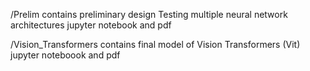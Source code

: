 /Prelim
contains preliminary design Testing multiple neural network architectures jupyter notebook and pdf 

/Vision_Transformers
contains final model of Vision Transformers (Vit) jupyter noteboook and pdf
